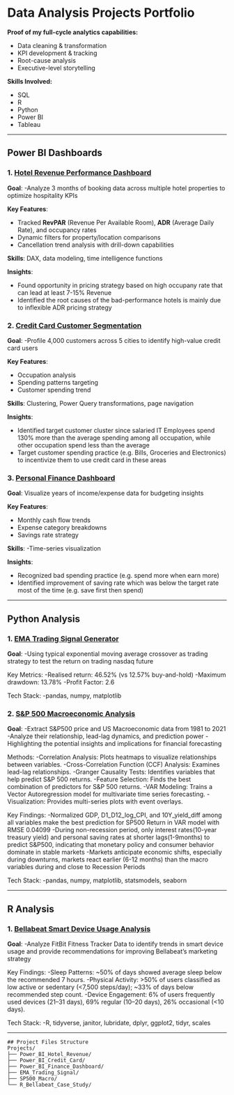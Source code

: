# Data Analysis Projects Portfolio

**Proof of my full-cycle analytics capabilities:**
- Data cleaning & transformation
- KPI development & tracking  
- Root-cause analysis  
- Executive-level storytelling  

**Skills Involved:**
- SQL
- R
- Python
- Power BI
- Tableau

---

## Power BI Dashboards

### 1. [Hotel Revenue Performance Dashboard](https://github.com/leoncc24/Projects/tree/main/Power_BI_Hotel_Revenue)
**Goal**: 
-Analyze 3 months of booking data across multiple hotel properties to optimize hospitality KPIs

**Key Features**:
- Tracked **RevPAR** (Revenue Per Available Room), **ADR** (Average Daily Rate), and occupancy rates
- Dynamic filters for property/location comparisons
- Cancellation trend analysis with drill-down capabilities

**Skills**: 
DAX, data modeling, time intelligence functions  

**Insights**:
- Found opportunity in pricing strategy based on high occupany rate that can lead at least 7-15% Revenue
- Identified the root causes of the bad-performance hotels is mainly due to inflexible ADR pricing strategy


### 2. [Credit Card Customer Segmentation](https://github.com/leoncc24/Projects/tree/main/Power_BI_Credit_Card)
**Goal**: 
-Profile 4,000 customers across 5 cities to identify high-value credit card users 

**Key Features**:
- Occupation analysis
- Spending patterns targeting
- Customer spending trend

**Skills**: 
Clustering, Power Query transformations, page navigation

**Insights**:
- Identified target customer cluster since salaried IT Employees spend 130% more than the average spending among all occupation, while other occupation spend less than the average
- Target customer spending practice (e.g. Bills, Groceries and Electronics) to incentivize them to use credit card in these areas


### 3. [Personal Finance Dashboard](https://github.com/leoncc24/Projects/tree/main/Power_BI_Finance_Dashboard)
**Goal**: 
Visualize years of income/expense data for budgeting insights

**Key Features**:
- Monthly cash flow trends
- Expense category breakdowns
- Savings rate strategy

**Skills**: 
-Time-series visualization

**Insights**:
- Recognized bad spending practice (e.g. spend more when earn more)
- Identified improvement of saving rate which was below the target rate most of the time (e.g. save first then spend)

---

## Python Analysis

### 1. [EMA Trading Signal Generator](https://github.com/leoncc24/Projects/tree/main/EMA_Trading_Signal)

**Goal**:
-Using typical exponential moving average crossover as trading strategy to test the return on trading nasdaq future

Key Metrics:
-Realised return: 46.52% (vs 12.57% buy-and-hold)
-Maximum drawdown: 13.78%
-Profit Factor: 2.6

Tech Stack: 
-pandas, numpy, matplotlib


### 2. [S&P 500 Macroeconomic Analysis](https://github.com/leoncc24/Projects/tree/main/sp500_with_macro)

**Goal**:
-Extract S&P500 price and US Macroeconomic data from 1981 to 2021
-Analyze their relationship, lead-lag dynamics, and prediction power
-Highlighting the potential insights and implications for financial forecasting

Methods:
-Correlation Analysis: Plots heatmaps to visualize relationships between variables.
-Cross-Correlation Function (CCF) Analysis: Examines lead-lag relationships.
-Granger Causality Tests: Identifies variables that help predict S&P 500 returns.
-Feature Selection: Finds the best combination of predictors for S&P 500 returns.
-VAR Modeling: Trains a Vector Autoregression model for multivariate time series forecasting.
-Visualization: Provides multi-series plots with event overlays.

Key Findings:
-Normalized GDP, D1_D12_log_CPI, and 10Y_yield_diff among all variables make the best prediction for SP500 Return in VAR model with RMSE 0.04099
-During non-recession period, only interest rates(10-year treasury yield) and personal saving rates at shorter lags(1-9months) to predict S&P500, indicating that monetary policy and consumer behavior dominate in stable markets
-Markets anticipate economic shifts, especially during downturns, markets react earlier (6-12 months) than the macro variables during and close to Recession Periods

Tech Stack: 
-pandas, numpy, matplotlib, statsmodels, seaborn

---

## R Analysis

### 1. [Bellabeat Smart Device Usage Analysis](https://github.com/leoncc24/Projects/tree/main/R_Bellabeat_Case_Study)

**Goal**:
-Analyze FitBit Fitness Tracker Data to identify trends in smart device usage and provide recommendations for improving Bellabeat’s marketing strategy

Key Findings:
-Sleep Patterns: ~50% of days showed average sleep below the recommended 7 hours.
-Physical Activity: >50% of users classified as low active or sedentary (<7,500 steps/day); ~33% of days below recommended step count.
-Device Engagement: 6% of users frequently used devices (21–31 days), 69% regular (10–20 days), 26% occasional (<10 days).

Tech Stack: 
-R, tidyverse, janitor, lubridate, dplyr, ggplot2, tidyr, scales

---
```
## Project Files Structure
Projects/
├── Power_BI_Hotel_Revenue/
├── Power_BI_Credit_Card/
├── Power_BI_Finance_Dashboard/
├── EMA_Trading_Signal/
├── SP500_Macro/
└── R_Bellabeat_Case_Study/
```
